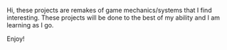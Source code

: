 Hi, these projects are remakes of game mechanics/systems that I find interesting. These projects will be done to the best of my ability and I am learning as I go.

Enjoy!
